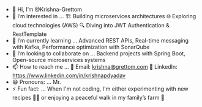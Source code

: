 - 👋 Hi, I’m @Krishna-Grettom
- 👀 I’m interested in ... 🏗 Building microservices architectures
                           🌐 Exploring cloud technologies (AWS)
                           🔍 Diving into JWT Authentication & RestTemplate
- 🌱 I’m currently learning ... Advanced REST APIs, Real-time messaging with Kafka, Performance optimization with SonarQube
- 💞️ I’m looking to collaborate on ... Backend projects with Spring Boot, Open-source microservices systems
- 📫 How to reach me ... 📧 Email: krishna@grettom.com
                         💼 LinkedIn: https://www.linkedin.com/in/krishnapdyadav
- 😄 Pronouns: ...  Mr. 
- ⚡ Fun fact: ... When I'm not coding, I'm either experimenting with new recipes 🧑‍🍳 or enjoying a peaceful walk in my family’s farm 🌾



<!---
Krishna-Grettom/Krishna-Grettom is a ✨ special ✨ repository because its `README.md` (this file) appears on your GitHub profile.
You can click the Preview link to take a look at your changes.
--->
